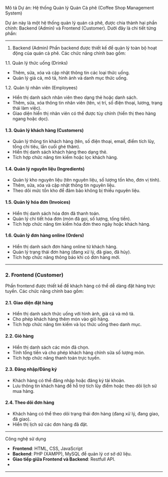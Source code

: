  Mô tả Dự án: Hệ thống Quản lý Quán Cà phê (Coffee Shop Management System)

Dự án này là một hệ thống quản lý quán cà phê, được chia thành hai phần chính: Backend (Admin) và Frontend (Customer). Dưới đây là chi tiết từng phần:

---

1. Backend (Admin)
Phần backend được thiết kế để quản lý toàn bộ hoạt động của quán cà phê. Các chức năng chính bao gồm:

1.1. Quản lý thức uống (Drinks)
- Thêm, sửa, xóa và cập nhật thông tin các loại thức uống.
- Quản lý giá cả, mô tả, hình ảnh và danh mục thức uống.

1.2. Quản lý nhân viên (Employees)
- Hiển thị danh sách nhân viên theo dạng thẻ hoặc danh sách.
- Thêm, sửa, xóa thông tin nhân viên (tên, vị trí, số điện thoại, lương, trạng thái làm việc).
- Giao diện hiển thị nhân viên có thể được tùy chỉnh (hiển thị theo hàng ngang hoặc dọc).

#### **1.3. Quản lý khách hàng (Customers)**
- Quản lý thông tin khách hàng (tên, số điện thoại, email, điểm tích lũy, tổng chi tiêu, lần cuối ghé thăm).
- Hiển thị danh sách khách hàng theo dạng thẻ.
- Tích hợp chức năng tìm kiếm hoặc lọc khách hàng.

#### **1.4. Quản lý nguyên liệu (Ingredients)**
- Quản lý kho nguyên liệu (tên nguyên liệu, số lượng tồn kho, đơn vị tính).
- Thêm, sửa, xóa và cập nhật thông tin nguyên liệu.
- Theo dõi mức tồn kho để đảm bảo không bị thiếu nguyên liệu.

#### **1.5. Quản lý hóa đơn (Invoices)**
- Hiển thị danh sách hóa đơn đã thanh toán.
- Quản lý chi tiết hóa đơn (món đã gọi, số lượng, tổng tiền).
- Tích hợp chức năng tìm kiếm hóa đơn theo ngày hoặc khách hàng.

#### **1.6. Quản lý đơn hàng online (Orders)**
- Hiển thị danh sách đơn hàng online từ khách hàng.
- Quản lý trạng thái đơn hàng (đang xử lý, đã giao, đã hủy).
- Tích hợp chức năng thông báo khi có đơn hàng mới.

---

### **2. Frontend (Customer)**
Phần frontend được thiết kế để khách hàng có thể dễ dàng đặt hàng trực tuyến. Các chức năng chính bao gồm:

#### **2.1. Giao diện đặt hàng**
- Hiển thị danh sách thức uống với hình ảnh, giá cả và mô tả.
- Cho phép khách hàng thêm món vào giỏ hàng.
- Tích hợp chức năng tìm kiếm và lọc thức uống theo danh mục.

#### **2.2. Giỏ hàng**
- Hiển thị danh sách các món đã chọn.
- Tính tổng tiền và cho phép khách hàng chỉnh sửa số lượng món.
- Tích hợp chức năng thanh toán trực tuyến.

#### **2.3. Đăng nhập/Đăng ký**
- Khách hàng có thể đăng nhập hoặc đăng ký tài khoản.
- Lưu thông tin khách hàng để hỗ trợ tích lũy điểm hoặc theo dõi lịch sử mua hàng.

#### **2.4. Theo dõi đơn hàng**
- Khách hàng có thể theo dõi trạng thái đơn hàng (đang xử lý, đang giao, đã giao).
- Hiển thị lịch sử các đơn hàng đã đặt.

---

Công nghệ sử dụng
- **Frontend**: HTML, CSS, JavaScript 
- **Backend**: PHP (XAMPP), MySQL để quản lý cơ sở dữ liệu.
- **Giao tiếp giữa Frontend và Backend**: Restfull API.
-

---
